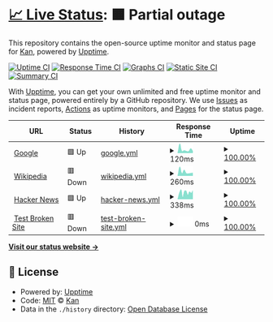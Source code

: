 # [📈 Live Status](https://kan014.github.io/StatusPage_ByUpptime/): <!--live status--> **🟧 Partial outage**

This repository contains the open-source uptime monitor and status page for [Kan](https://Kan014/Kan014), powered by [Upptime](https://github.com/upptime/upptime).

[![Uptime CI](https://github.com/Kan014/Kan014/workflows/Uptime%20CI/badge.svg)](https://github.com/Kan014/Kan014/actions?query=workflow%3A%22Uptime+CI%22)
[![Response Time CI](https://github.com/Kan014/Kan014/workflows/Response%20Time%20CI/badge.svg)](https://github.com/Kan014/Kan014/actions?query=workflow%3A%22Response+Time+CI%22)
[![Graphs CI](https://github.com/Kan014/Kan014/workflows/Graphs%20CI/badge.svg)](https://github.com/Kan014/Kan014/actions?query=workflow%3A%22Graphs+CI%22)
[![Static Site CI](https://github.com/Kan014/Kan014/workflows/Static%20Site%20CI/badge.svg)](https://github.com/Kan014/Kan014/actions?query=workflow%3A%22Static+Site+CI%22)
[![Summary CI](https://github.com/Kan014/Kan014/workflows/Summary%20CI/badge.svg)](https://github.com/Kan014/Kan014/actions?query=workflow%3A%22Summary+CI%22)

With [Upptime](https://upptime.js.org), you can get your own unlimited and free uptime monitor and status page, powered entirely by a GitHub repository. We use [Issues](https://github.com/Kan014/Kan014/issues) as incident reports, [Actions](https://github.com/Kan014/Kan014/actions) as uptime monitors, and [Pages](https://Kan014.github.io/Kan014) for the status page.

<!--start: status pages-->
<!-- This summary is generated by Upptime (https://github.com/upptime/upptime) -->
<!-- Do not edit this manually, your changes will be overwritten -->
<!-- prettier-ignore -->
| URL | Status | History | Response Time | Uptime |
| --- | ------ | ------- | ------------- | ------ |
| <img alt="" src="https://icons.duckduckgo.com/ip3/www.google.com.ico" height="13"> [Google](https://www.google.com) | 🟩 Up | [google.yml](https://github.com/KanGamerEZ/StatusPage_ByUpptime/commits/HEAD/history/google.yml) | <details><summary><img alt="Response time graph" src="./graphs/google/response-time-week.png" height="20"> 120ms</summary><br><a href="https://Kan014.github.io/StatusPage_ByUpptime/history/google"><img alt="Response time 102" src="https://img.shields.io/endpoint?url=https%3A%2F%2Fraw.githubusercontent.com%2FKanGamerEZ%2FStatusPage_ByUpptime%2FHEAD%2Fapi%2Fgoogle%2Fresponse-time.json"></a><br><a href="https://Kan014.github.io/StatusPage_ByUpptime/history/google"><img alt="24-hour response time 68" src="https://img.shields.io/endpoint?url=https%3A%2F%2Fraw.githubusercontent.com%2FKanGamerEZ%2FStatusPage_ByUpptime%2FHEAD%2Fapi%2Fgoogle%2Fresponse-time-day.json"></a><br><a href="https://Kan014.github.io/StatusPage_ByUpptime/history/google"><img alt="7-day response time 120" src="https://img.shields.io/endpoint?url=https%3A%2F%2Fraw.githubusercontent.com%2FKanGamerEZ%2FStatusPage_ByUpptime%2FHEAD%2Fapi%2Fgoogle%2Fresponse-time-week.json"></a><br><a href="https://Kan014.github.io/StatusPage_ByUpptime/history/google"><img alt="30-day response time 121" src="https://img.shields.io/endpoint?url=https%3A%2F%2Fraw.githubusercontent.com%2FKanGamerEZ%2FStatusPage_ByUpptime%2FHEAD%2Fapi%2Fgoogle%2Fresponse-time-month.json"></a><br><a href="https://Kan014.github.io/StatusPage_ByUpptime/history/google"><img alt="1-year response time 102" src="https://img.shields.io/endpoint?url=https%3A%2F%2Fraw.githubusercontent.com%2FKanGamerEZ%2FStatusPage_ByUpptime%2FHEAD%2Fapi%2Fgoogle%2Fresponse-time-year.json"></a></details> | <details><summary><a href="https://Kan014.github.io/StatusPage_ByUpptime/history/google">100.00%</a></summary><a href="https://Kan014.github.io/StatusPage_ByUpptime/history/google"><img alt="All-time uptime 100.00%" src="https://img.shields.io/endpoint?url=https%3A%2F%2Fraw.githubusercontent.com%2FKanGamerEZ%2FStatusPage_ByUpptime%2FHEAD%2Fapi%2Fgoogle%2Fuptime.json"></a><br><a href="https://Kan014.github.io/StatusPage_ByUpptime/history/google"><img alt="24-hour uptime 100.00%" src="https://img.shields.io/endpoint?url=https%3A%2F%2Fraw.githubusercontent.com%2FKanGamerEZ%2FStatusPage_ByUpptime%2FHEAD%2Fapi%2Fgoogle%2Fuptime-day.json"></a><br><a href="https://Kan014.github.io/StatusPage_ByUpptime/history/google"><img alt="7-day uptime 100.00%" src="https://img.shields.io/endpoint?url=https%3A%2F%2Fraw.githubusercontent.com%2FKanGamerEZ%2FStatusPage_ByUpptime%2FHEAD%2Fapi%2Fgoogle%2Fuptime-week.json"></a><br><a href="https://Kan014.github.io/StatusPage_ByUpptime/history/google"><img alt="30-day uptime 100.00%" src="https://img.shields.io/endpoint?url=https%3A%2F%2Fraw.githubusercontent.com%2FKanGamerEZ%2FStatusPage_ByUpptime%2FHEAD%2Fapi%2Fgoogle%2Fuptime-month.json"></a><br><a href="https://Kan014.github.io/StatusPage_ByUpptime/history/google"><img alt="1-year uptime 100.00%" src="https://img.shields.io/endpoint?url=https%3A%2F%2Fraw.githubusercontent.com%2FKanGamerEZ%2FStatusPage_ByUpptime%2FHEAD%2Fapi%2Fgoogle%2Fuptime-year.json"></a></details>
| <img alt="" src="https://icons.duckduckgo.com/ip3/en.wikipedia.org.ico" height="13"> [Wikipedia](https://en.wikipedia.org) | 🟥 Down | [wikipedia.yml](https://github.com/KanGamerEZ/StatusPage_ByUpptime/commits/HEAD/history/wikipedia.yml) | <details><summary><img alt="Response time graph" src="./graphs/wikipedia/response-time-week.png" height="20"> 260ms</summary><br><a href="https://Kan014.github.io/StatusPage_ByUpptime/history/wikipedia"><img alt="Response time 200" src="https://img.shields.io/endpoint?url=https%3A%2F%2Fraw.githubusercontent.com%2FKanGamerEZ%2FStatusPage_ByUpptime%2FHEAD%2Fapi%2Fwikipedia%2Fresponse-time.json"></a><br><a href="https://Kan014.github.io/StatusPage_ByUpptime/history/wikipedia"><img alt="24-hour response time 166" src="https://img.shields.io/endpoint?url=https%3A%2F%2Fraw.githubusercontent.com%2FKanGamerEZ%2FStatusPage_ByUpptime%2FHEAD%2Fapi%2Fwikipedia%2Fresponse-time-day.json"></a><br><a href="https://Kan014.github.io/StatusPage_ByUpptime/history/wikipedia"><img alt="7-day response time 260" src="https://img.shields.io/endpoint?url=https%3A%2F%2Fraw.githubusercontent.com%2FKanGamerEZ%2FStatusPage_ByUpptime%2FHEAD%2Fapi%2Fwikipedia%2Fresponse-time-week.json"></a><br><a href="https://Kan014.github.io/StatusPage_ByUpptime/history/wikipedia"><img alt="30-day response time 189" src="https://img.shields.io/endpoint?url=https%3A%2F%2Fraw.githubusercontent.com%2FKanGamerEZ%2FStatusPage_ByUpptime%2FHEAD%2Fapi%2Fwikipedia%2Fresponse-time-month.json"></a><br><a href="https://Kan014.github.io/StatusPage_ByUpptime/history/wikipedia"><img alt="1-year response time 200" src="https://img.shields.io/endpoint?url=https%3A%2F%2Fraw.githubusercontent.com%2FKanGamerEZ%2FStatusPage_ByUpptime%2FHEAD%2Fapi%2Fwikipedia%2Fresponse-time-year.json"></a></details> | <details><summary><a href="https://Kan014.github.io/StatusPage_ByUpptime/history/wikipedia">100.00%</a></summary><a href="https://Kan014.github.io/StatusPage_ByUpptime/history/wikipedia"><img alt="All-time uptime 100.00%" src="https://img.shields.io/endpoint?url=https%3A%2F%2Fraw.githubusercontent.com%2FKanGamerEZ%2FStatusPage_ByUpptime%2FHEAD%2Fapi%2Fwikipedia%2Fuptime.json"></a><br><a href="https://Kan014.github.io/StatusPage_ByUpptime/history/wikipedia"><img alt="24-hour uptime 100.00%" src="https://img.shields.io/endpoint?url=https%3A%2F%2Fraw.githubusercontent.com%2FKanGamerEZ%2FStatusPage_ByUpptime%2FHEAD%2Fapi%2Fwikipedia%2Fuptime-day.json"></a><br><a href="https://Kan014.github.io/StatusPage_ByUpptime/history/wikipedia"><img alt="7-day uptime 100.00%" src="https://img.shields.io/endpoint?url=https%3A%2F%2Fraw.githubusercontent.com%2FKanGamerEZ%2FStatusPage_ByUpptime%2FHEAD%2Fapi%2Fwikipedia%2Fuptime-week.json"></a><br><a href="https://Kan014.github.io/StatusPage_ByUpptime/history/wikipedia"><img alt="30-day uptime 100.00%" src="https://img.shields.io/endpoint?url=https%3A%2F%2Fraw.githubusercontent.com%2FKanGamerEZ%2FStatusPage_ByUpptime%2FHEAD%2Fapi%2Fwikipedia%2Fuptime-month.json"></a><br><a href="https://Kan014.github.io/StatusPage_ByUpptime/history/wikipedia"><img alt="1-year uptime 100.00%" src="https://img.shields.io/endpoint?url=https%3A%2F%2Fraw.githubusercontent.com%2FKanGamerEZ%2FStatusPage_ByUpptime%2FHEAD%2Fapi%2Fwikipedia%2Fuptime-year.json"></a></details>
| <img alt="" src="https://icons.duckduckgo.com/ip3/news.ycombinator.com.ico" height="13"> [Hacker News](https://news.ycombinator.com) | 🟩 Up | [hacker-news.yml](https://github.com/KanGamerEZ/StatusPage_ByUpptime/commits/HEAD/history/hacker-news.yml) | <details><summary><img alt="Response time graph" src="./graphs/hacker-news/response-time-week.png" height="20"> 338ms</summary><br><a href="https://Kan014.github.io/StatusPage_ByUpptime/history/hacker-news"><img alt="Response time 259" src="https://img.shields.io/endpoint?url=https%3A%2F%2Fraw.githubusercontent.com%2FKanGamerEZ%2FStatusPage_ByUpptime%2FHEAD%2Fapi%2Fhacker-news%2Fresponse-time.json"></a><br><a href="https://Kan014.github.io/StatusPage_ByUpptime/history/hacker-news"><img alt="24-hour response time 434" src="https://img.shields.io/endpoint?url=https%3A%2F%2Fraw.githubusercontent.com%2FKanGamerEZ%2FStatusPage_ByUpptime%2FHEAD%2Fapi%2Fhacker-news%2Fresponse-time-day.json"></a><br><a href="https://Kan014.github.io/StatusPage_ByUpptime/history/hacker-news"><img alt="7-day response time 338" src="https://img.shields.io/endpoint?url=https%3A%2F%2Fraw.githubusercontent.com%2FKanGamerEZ%2FStatusPage_ByUpptime%2FHEAD%2Fapi%2Fhacker-news%2Fresponse-time-week.json"></a><br><a href="https://Kan014.github.io/StatusPage_ByUpptime/history/hacker-news"><img alt="30-day response time 268" src="https://img.shields.io/endpoint?url=https%3A%2F%2Fraw.githubusercontent.com%2FKanGamerEZ%2FStatusPage_ByUpptime%2FHEAD%2Fapi%2Fhacker-news%2Fresponse-time-month.json"></a><br><a href="https://Kan014.github.io/StatusPage_ByUpptime/history/hacker-news"><img alt="1-year response time 259" src="https://img.shields.io/endpoint?url=https%3A%2F%2Fraw.githubusercontent.com%2FKanGamerEZ%2FStatusPage_ByUpptime%2FHEAD%2Fapi%2Fhacker-news%2Fresponse-time-year.json"></a></details> | <details><summary><a href="https://Kan014.github.io/StatusPage_ByUpptime/history/hacker-news">100.00%</a></summary><a href="https://Kan014.github.io/StatusPage_ByUpptime/history/hacker-news"><img alt="All-time uptime 99.95%" src="https://img.shields.io/endpoint?url=https%3A%2F%2Fraw.githubusercontent.com%2FKanGamerEZ%2FStatusPage_ByUpptime%2FHEAD%2Fapi%2Fhacker-news%2Fuptime.json"></a><br><a href="https://Kan014.github.io/StatusPage_ByUpptime/history/hacker-news"><img alt="24-hour uptime 100.00%" src="https://img.shields.io/endpoint?url=https%3A%2F%2Fraw.githubusercontent.com%2FKanGamerEZ%2FStatusPage_ByUpptime%2FHEAD%2Fapi%2Fhacker-news%2Fuptime-day.json"></a><br><a href="https://Kan014.github.io/StatusPage_ByUpptime/history/hacker-news"><img alt="7-day uptime 100.00%" src="https://img.shields.io/endpoint?url=https%3A%2F%2Fraw.githubusercontent.com%2FKanGamerEZ%2FStatusPage_ByUpptime%2FHEAD%2Fapi%2Fhacker-news%2Fuptime-week.json"></a><br><a href="https://Kan014.github.io/StatusPage_ByUpptime/history/hacker-news"><img alt="30-day uptime 100.00%" src="https://img.shields.io/endpoint?url=https%3A%2F%2Fraw.githubusercontent.com%2FKanGamerEZ%2FStatusPage_ByUpptime%2FHEAD%2Fapi%2Fhacker-news%2Fuptime-month.json"></a><br><a href="https://Kan014.github.io/StatusPage_ByUpptime/history/hacker-news"><img alt="1-year uptime 99.89%" src="https://img.shields.io/endpoint?url=https%3A%2F%2Fraw.githubusercontent.com%2FKanGamerEZ%2FStatusPage_ByUpptime%2FHEAD%2Fapi%2Fhacker-news%2Fuptime-year.json"></a></details>
| <img alt="" src="https://icons.duckduckgo.com/ip3/thissitedoesnotexist.koj.co.ico" height="13"> [Test Broken Site](https://thissitedoesnotexist.koj.co) | 🟥 Down | [test-broken-site.yml](https://github.com/KanGamerEZ/StatusPage_ByUpptime/commits/HEAD/history/test-broken-site.yml) | <details><summary><img alt="Response time graph" src="./graphs/test-broken-site/response-time-week.png" height="20"> 0ms</summary><br><a href="https://Kan014.github.io/StatusPage_ByUpptime/history/test-broken-site"><img alt="Response time 0" src="https://img.shields.io/endpoint?url=https%3A%2F%2Fraw.githubusercontent.com%2FKanGamerEZ%2FStatusPage_ByUpptime%2FHEAD%2Fapi%2Ftest-broken-site%2Fresponse-time.json"></a><br><a href="https://Kan014.github.io/StatusPage_ByUpptime/history/test-broken-site"><img alt="24-hour response time 0" src="https://img.shields.io/endpoint?url=https%3A%2F%2Fraw.githubusercontent.com%2FKanGamerEZ%2FStatusPage_ByUpptime%2FHEAD%2Fapi%2Ftest-broken-site%2Fresponse-time-day.json"></a><br><a href="https://Kan014.github.io/StatusPage_ByUpptime/history/test-broken-site"><img alt="7-day response time 0" src="https://img.shields.io/endpoint?url=https%3A%2F%2Fraw.githubusercontent.com%2FKanGamerEZ%2FStatusPage_ByUpptime%2FHEAD%2Fapi%2Ftest-broken-site%2Fresponse-time-week.json"></a><br><a href="https://Kan014.github.io/StatusPage_ByUpptime/history/test-broken-site"><img alt="30-day response time 0" src="https://img.shields.io/endpoint?url=https%3A%2F%2Fraw.githubusercontent.com%2FKanGamerEZ%2FStatusPage_ByUpptime%2FHEAD%2Fapi%2Ftest-broken-site%2Fresponse-time-month.json"></a><br><a href="https://Kan014.github.io/StatusPage_ByUpptime/history/test-broken-site"><img alt="1-year response time 0" src="https://img.shields.io/endpoint?url=https%3A%2F%2Fraw.githubusercontent.com%2FKanGamerEZ%2FStatusPage_ByUpptime%2FHEAD%2Fapi%2Ftest-broken-site%2Fresponse-time-year.json"></a></details> | <details><summary><a href="https://Kan014.github.io/StatusPage_ByUpptime/history/test-broken-site">100.00%</a></summary><a href="https://Kan014.github.io/StatusPage_ByUpptime/history/test-broken-site"><img alt="All-time uptime 100.00%" src="https://img.shields.io/endpoint?url=https%3A%2F%2Fraw.githubusercontent.com%2FKanGamerEZ%2FStatusPage_ByUpptime%2FHEAD%2Fapi%2Ftest-broken-site%2Fuptime.json"></a><br><a href="https://Kan014.github.io/StatusPage_ByUpptime/history/test-broken-site"><img alt="24-hour uptime 100.00%" src="https://img.shields.io/endpoint?url=https%3A%2F%2Fraw.githubusercontent.com%2FKanGamerEZ%2FStatusPage_ByUpptime%2FHEAD%2Fapi%2Ftest-broken-site%2Fuptime-day.json"></a><br><a href="https://Kan014.github.io/StatusPage_ByUpptime/history/test-broken-site"><img alt="7-day uptime 100.00%" src="https://img.shields.io/endpoint?url=https%3A%2F%2Fraw.githubusercontent.com%2FKanGamerEZ%2FStatusPage_ByUpptime%2FHEAD%2Fapi%2Ftest-broken-site%2Fuptime-week.json"></a><br><a href="https://Kan014.github.io/StatusPage_ByUpptime/history/test-broken-site"><img alt="30-day uptime 100.00%" src="https://img.shields.io/endpoint?url=https%3A%2F%2Fraw.githubusercontent.com%2FKanGamerEZ%2FStatusPage_ByUpptime%2FHEAD%2Fapi%2Ftest-broken-site%2Fuptime-month.json"></a><br><a href="https://Kan014.github.io/StatusPage_ByUpptime/history/test-broken-site"><img alt="1-year uptime 100.00%" src="https://img.shields.io/endpoint?url=https%3A%2F%2Fraw.githubusercontent.com%2FKanGamerEZ%2FStatusPage_ByUpptime%2FHEAD%2Fapi%2Ftest-broken-site%2Fuptime-year.json"></a></details>

<!--end: status pages-->

[**Visit our status website →**](https://kan014.github.io/StatusPage_ByUpptime/)

## 📄 License

- Powered by: [Upptime](https://github.com/upptime/upptime)
- Code: [MIT](./LICENSE) © [Kan](https://Kan014/Kan014)
- Data in the `./history` directory: [Open Database License](https://opendatacommons.org/licenses/odbl/1-0/)
